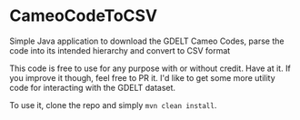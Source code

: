 # CameoCodeToCSV
Simple Java application to download the GDELT Cameo Codes, parse the code into its intended hierarchy and convert to CSV format

This code is free to use for any purpose with or without credit.  Have at it.  If you improve it though, feel free to PR it.  I'd like to get some more utility code for interacting with the GDELT dataset.

To use it, clone the repo and simply `mvn clean install`.
